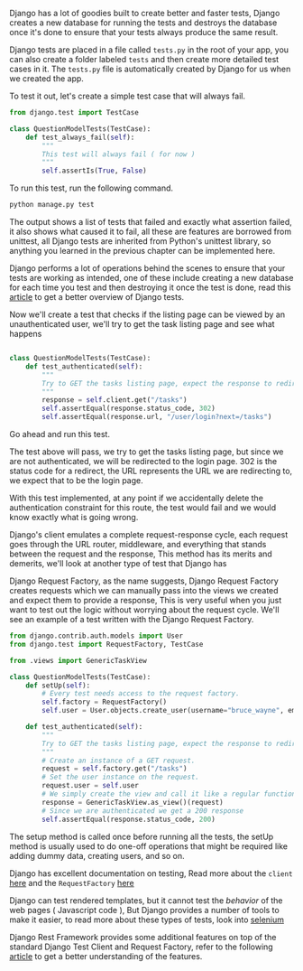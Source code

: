 Django has a lot of goodies built to create better and faster tests, Django creates a new database for running the tests and destroys the database once it's done to ensure that your tests always produce the same result.

Django tests are placed in a file called `tests.py` in the root of your app, you can also create a folder labeled `tests` and then create more detailed test cases in it. The `tests.py` file is automatically created by Django for us when we created the app.

To test it out, let's create a simple test case that will always fail.

```python
from django.test import TestCase

class QuestionModelTests(TestCase):
    def test_always_fail(self):
        """
        This test will always fail ( for now )
        """
        self.assertIs(True, False)
```

To run this test, run the following command.

```bash
python manage.py test
```

The output shows a list of tests that failed and exactly what assertion failed, it also shows what caused it to fail, all these are features are borrowed from unittest, all Django tests are inherited from Python's unittest library, so anything you learned in the previous chapter can be implemented here.

Django performs a lot of operations behind the scenes to ensure that your tests are working as intended, one of these include creating a new database for each time you test and then destroying it once the test is done, read this [article](https://docs.djangoproject.com/en/4.0/topics/testing/overview/) to get a better overview of Django tests.

Now we'll create a test that checks if the listing page can be viewed by an unauthenticated user, we'll try to get the task listing page and see what happens

```python

class QuestionModelTests(TestCase):
    def test_authenticated(self):
        """
        Try to GET the tasks listing page, expect the response to redirect to the login page
        """
        response = self.client.get("/tasks")
        self.assertEqual(response.status_code, 302)
        self.assertEqual(response.url, "/user/login?next=/tasks")

```

Go ahead and run this test.

The test above will pass, we try to get the tasks listing page, but since we are not authenticated, we will be redirected to the login page. 302 is the status code for a redirect, the URL represents the URL we are redirecting to, we expect that to be the login page.

With this test implemented, at any point if we accidentally delete the authentication constraint for this route, the test would fail and we would know exactly what is going wrong.

Django's client emulates a complete request-response cycle, each request goes through the URL router, middleware, and everything that stands between the request and the response, This method has its merits and demerits, we'll look at another type of test that Django has

Django Request Factory, as the name suggests, Django Request Factory creates requests which we can manually pass into the views we created and expect them to provide a response, This is very useful when you just want to test out the logic without worrying about the request cycle. We'll see an example of a test written with the Django Request Factory.

```python
from django.contrib.auth.models import User
from django.test import RequestFactory, TestCase

from .views import GenericTaskView

class QuestionModelTests(TestCase):
    def setUp(self):
        # Every test needs access to the request factory.
        self.factory = RequestFactory()
        self.user = User.objects.create_user(username="bruce_wayne", email="bruce@wayne.org", password="i_am_batman")

    def test_authenticated(self):
        """
        Try to GET the tasks listing page, expect the response to redirect to the login page
        """
        # Create an instance of a GET request.
        request = self.factory.get("/tasks")
        # Set the user instance on the request.
        request.user = self.user
        # We simply create the view and call it like a regular function
        response = GenericTaskView.as_view()(request)
        # Since we are authenticated we get a 200 response
        self.assertEqual(response.status_code, 200)

```

The setup method is called once before running all the tests, the setUp method is usually used to do one-off operations that might be required like adding dummy data, creating users, and so on.

Django has excellent documentation on testing, Read more about the `client` [here](https://docs.djangoproject.com/en/4.0/topics/testing/tools/) and the `RequestFactory` [here](https://docs.djangoproject.com/en/4.0/topics/testing/advanced/)

Django can test rendered templates, but it cannot test the _behavior_ of the web pages ( Javascript code ), But Django provides a number of tools to make it easier, to read more about these types of tests, look into [selenium](https://www.selenium.dev/)

Django Rest Framework provides some additional features on top of the standard Django Test Client and Request Factory, refer to the following [article](https://www.django-rest-framework.org/api-guide/testing/) to get a better understanding of the features. 